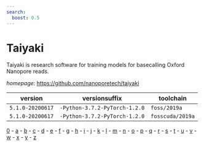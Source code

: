 ```yaml
---
search:
  boost: 0.5
---
```

# Taiyaki

Taiyaki is research software for training models for basecalling Oxford Nanopore reads.

*homepage*: <https://github.com/nanoporetech/taiyaki>

version | versionsuffix | toolchain
--------|---------------|----------
``5.1.0-20200617`` | ``-Python-3.7.2-PyTorch-1.2.0`` | ``foss/2019a``
``5.1.0-20200617`` | ``-Python-3.7.2-PyTorch-1.2.0`` | ``fosscuda/2019a``

[0](../0/index.md) - [a](../a/index.md) - [b](../b/index.md) - [c](../c/index.md) - [d](../d/index.md) - [e](../e/index.md) - [f](../f/index.md) - [g](../g/index.md) - [h](../h/index.md) - [i](../i/index.md) - [j](../j/index.md) - [k](../k/index.md) - [l](../l/index.md) - [m](../m/index.md) - [n](../n/index.md) - [o](../o/index.md) - [p](../p/index.md) - [q](../q/index.md) - [r](../r/index.md) - [s](../s/index.md) - [t](../t/index.md) - [u](../u/index.md) - [v](../v/index.md) - [w](../w/index.md) - [x](../x/index.md) - [y](../y/index.md) - [z](../z/index.md)


